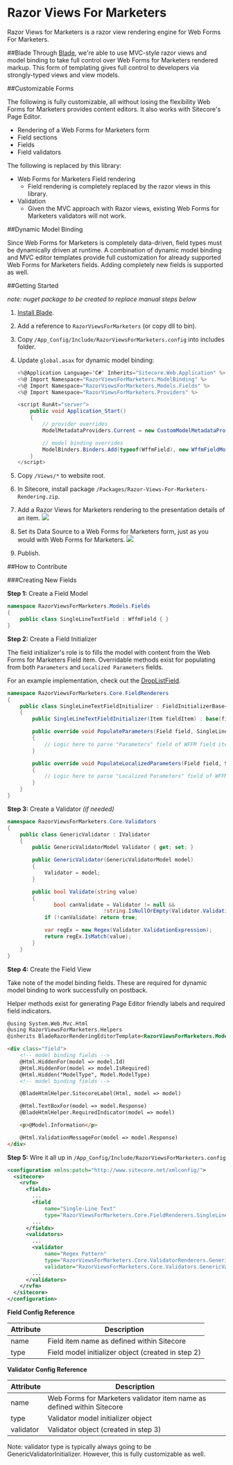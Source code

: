 Razor Views For Marketers
======================

Razor Views for Marketers is a razor view rendering engine for Web Forms For Marketers. 

##Blade
Through [Blade](https://github.com/kamsar/Blade), we're able to use MVC-style razor views and model binding to take full control over Web Forms for Marketers rendered markup. This form of templating gives full control to developers via strongly-typed views and view models.

##Customizable Forms

The following is fully customizable, all without losing the flexibility Web Forms for Marketers provides content editors. It also works with Sitecore's Page Editor.

* Rendering of a Web Forms for Marketers form
* Field sections
* Fields
* Field validators

The following is replaced by this library:

* Web Forms for Marketers Field rendering
  * Field rendering is completely replaced by the razor views in this library.
* Validation
  * Given the MVC approach with Razor views, existing Web Forms for Marketers validators will not work.

##Dynamic Model Binding

Since Web Forms for Marketers is completely data-driven, field types must be dynamically driven at runtime. A combination of dynamic model binding and MVC editor templates provide full customization for already supported Web Forms for Marketers fields. Adding completely new fields is supported as well.

##Getting Started

_note: nuget package to be created to replace manual steps below_

1. [Install Blade](https://github.com/kamsar/Blade/wiki/Installation).
2. Add a reference to ```RazorViewsForMarketers``` (or copy dll to bin).
3. Copy ```/App_Config/Include/RazorViewsForMarketers.config``` into includes folder.
4. Update ```global.asax``` for dynamic model binding:

   ```c#
   <%@Application Language='C#' Inherits="Sitecore.Web.Application" %>
   <%@ Import Namespace="RazorViewsForMarketers.ModelBinding" %>
   <%@ Import Namespace="RazorViewsForMarketers.Models.Fields" %>
   <%@ Import Namespace="RazorViewsForMarketers.Providers" %>
   
   <script RunAt="server">
       public void Application_Start()
       {
           // provider overrides
           ModelMetadataProviders.Current = new CustomModelMetadataProvider();
   
           // model binding overrides
           ModelBinders.Binders.Add(typeof(WffmField), new WffmFieldModelBinder());
       }
   </script>
   ```
   
5. Copy ```/Views/*``` to website root.
6. In Sitecore, install package ```/Packages/Razor-Views-For-Marketers-Rendering.zip```.
7. Add a Razor Views for Marketers rendering to the presentation details of an item.
   ![](https://github.com/PetersonDave/RazorViewsForMarketers/wiki/Images/Presentation-Details.png)
8. Set its Data Source to a Web Forms for Marketers form, just as you would with Web Forms for Marketers.
   ![](https://github.com/PetersonDave/RazorViewsForMarketers/wiki/Images/Form-Datasource.png)
9. Publish.

##How to Contribute

###Creating New Fields

**Step 1:** Create a Field Model
   
   ```c#
   namespace RazorViewsForMarketers.Models.Fields
   {
       public class SingleLineTextField : WffmField { }
   }
   ```
   
**Step 2:** Create a Field Initializer
   
   The field initializer's role is to fills the model with content from the Web Forms for Marketers Field item. Overridable methods exist for populating from both ```Parameters``` and ```Localized Parameters``` fields.
   
   For an example implementation, check out the [DropListField](https://github.com/PetersonDave/RazorViewsForMarketers/blob/master/Source/RazorViewsForMarketers/Core/FieldRenderers/DropListInitializer.cs).
   
   ```c#
   namespace RazorViewsForMarketers.Core.FieldRenderers
   {
       public class SingleLineTextFieldInitializer : FieldInitializerBase<SingleLineTextField>
       {
           public SingleLineTextFieldInitializer(Item fieldItem) : base(fieldItem) { }
   
           public override void PopulateParameters(Field field, SingleLineTextField model)
           {
               // Logic here to parse "Parameters" field of WFFM field item
           }
   
           public override void PopulateLocalizedParameters(Field field, SingleLineTextField model)
           {
               // Logic here to parse "Localized Parameters" field of WFFM field item
           }
       }
   }
   ```
   
**Step 3:** Create a Validator _(if needed)_
   ```c#
   namespace RazorViewsForMarketers.Core.Validators
   {
       public class GenericValidator : IValidator
       {
           public GenericValidatorModel Validator { get; set; }
   
           public GenericValidator(GenericValidatorModel model)
           {
               Validator = model;
           }
   
           public bool Validate(string value)
           {
                  bool canValidate = Validator != null &&
							      !string.IsNullOrEmpty(Validator.ValidationExpression);
               if (!canValidate) return true;
   
               var regEx = new Regex(Validator.ValidationExpression);
               return regEx.IsMatch(value);
           }
       }
   }
   ```
   
**Step 4:** Create the Field View
   
   Take note of the model binding fields. These are required for dynamic model binding to work successfully on postback.
   
   Helper methods exist for generating Page Editor friendly labels and required field indicators.
   
   ```html
   @using System.Web.Mvc.Html
   @using RazorViewsForMarketers.Helpers
   @inherits BladeRazorRenderingEditorTemplate<RazorViewsForMarketers.Models.Fields.SingleLineTextField>
   
   <div class="field">
       <!-- model binding fields -->
       @Html.HiddenFor(model => model.Id)
       @Html.HiddenFor(model => model.IsRequired)
       @Html.Hidden("ModelType", Model.ModelType)
       <!-- model binding fields -->
   
       @BladeHtmlHelper.SitecoreLabel(Html, model => model)
   
       @Html.TextBoxFor(model => model.Response)
       @BladeHtmlHelper.RequiredIndicator(model => model)
   
       <p>@Model.Information</p>
   
       @Html.ValidationMessageFor(model => model.Response)
   </div>
   ```
   
**Step 5:** Wire it all up in ```/App_Config/Include/RazorViewsForMarketers.config```
   
   ```xml
   <configuration xmlns:patch="http://www.sitecore.net/xmlconfig/">
     <sitecore>
       <rvfm>
         <fields>
		   ...
           <field 
   			   name="Single-Line Text" 
			   type="RazorViewsForMarketers.Core.FieldRenderers.SingleLineTextFieldInitializer" />
		   ...
         </fields>
         <validators>
		   ...
           <validator 
   			   name="Regex Pattern" 
			   type="RazorViewsForMarketers.Core.ValidatorRenderers.GenericValidatorInitializer" 
			   validator="RazorViewsForMarketers.Core.Validators.GenericValidator" />
		   ...
         </validators>
       </rvfm>
     </sitecore>
   </configuration>
   ```
   
   **Field Config Reference**
   
   Attribute | Description
   --- | ---
   name | Field item name as defined within Sitecore
   type | Field model initializer object (created in step 2)
   
   **Validator Config Reference**
   
   Attribute | Description
   --- | ---
   name | Web Forms for Marketers validator item name as defined within Sitecore
   type | Validator model initializer object
   validator | Validator object (created in step 3)
   
   Note: validator type is typically always going to be GenericValidatorInitializer. However, this is fully customizable as well.